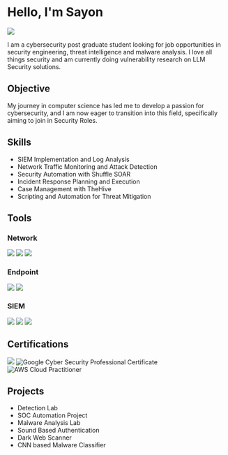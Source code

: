 # Hello, I'm Sayon
<a href="[https://linkedin.com](https://www.linkedin.com/in/sayon-palit-441270137/)"><img src="https://img.shields.io/badge/-LinkedIn-0072b1?&style=for-the-badge&logo=linkedin&logoColor=white" /></a>

I am a cybersecurity post graduate student looking for job opportunities in security engineering, threat intelligence and malware analysis.
I love all things security and am currently doing vulnerability research on LLM Security solutions.

## Objective

My journey in computer science has led me to develop a passion for cybersecurity, and I am now eager to transition into this field, specifically aiming to join in Security Roles.

## Skills
* SIEM Implementation and Log Analysis
* Network Traffic Monitoring and Attack Detection
* Security Automation with Shuffle SOAR
* Incident Response Planning and Execution
* Case Management with TheHive
* Scripting and Automation for Threat Mitigation

## Tools

### Network
<div>
    <img src="https://img.shields.io/badge/-Wireshark-1679A7?&style=for-the-badge&logo=Wireshark&logoColor=white" />
    <img src="https://img.shields.io/badge/-Suricata-EF3B2D?&style=for-the-badge&logo=Suricata&logoColor=white" />
    <img src="https://img.shields.io/badge/-Zeek-777BB4?&style=for-the-badge&logo=Zeek&logoColor=white" />
</div>

### Endpoint
<div>
    <img src="https://img.shields.io/badge/-Microsoft_Defender_for_Endpoint-00A4EF?&style=for-the-badge&logo=Microsoft&logoColor=white" />
    <img src="https://img.shields.io/badge/-Velociraptor-4B275F?&style=for-the-badge&logo=Velociraptor&logoColor=white" />
</div>

### SIEM
<div>
    <img src="https://img.shields.io/badge/-Microsoft_Sentinel-0078D4?&style=for-the-badge&logo=Microsoft&logoColor=white" />
    <img src="https://img.shields.io/badge/-Splunk-000000?&style=for-the-badge&logo=Splunk&logoColor=white" />
    <img src="https://img.shields.io/badge/-Elastic-005571?&style=for-the-badge&logo=Elastic&logoColor=white" />
</div>

## Certifications
<div>
<img src="https://img.shields.io/badge/-Security%2B-FF0000?&style=for-the-badge&logo=CompTIA&logoColor=white" />
<img src="https://img.shields.io/badge/-Google%20Cybersecurity%20Professional-FF0000?&style=for-the-badge&logo=Google&logoColor=white" alt="Google Cyber Security Professional Certificate"> 
<img src="https://img.shields.io/badge/-AWS%20Cloud%20Practitioner-black?&style=for-the-badge&logo=Amazon.com%20Web%20Services&logoColor=white" alt="AWS Cloud Practitioner">
</div>

## Projects
- Detection Lab
- SOC Automation Project
- Malware Analysis Lab
- Sound Based Authentication
- Dark Web Scanner
- CNN based Malware Classifier
